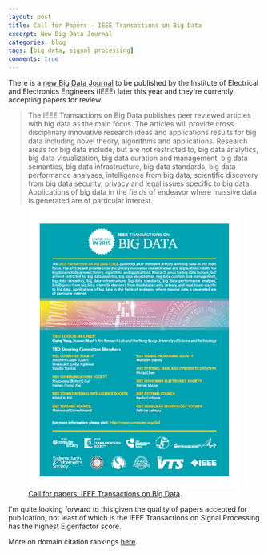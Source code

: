 ```yaml
---
layout: post
title: Call for Papers - IEEE Transactions on Big Data 
excerpt: New Big Data Journal
categories: blog
tags: [big data, signal processing]
comments: true
---
```


There is a [new Big Data Journal](https://www.ieee.org/membership-catalog/productdetail/showProductDetailPage.html?product=PER472-ELE) to be published by the Institute of Electrical and Electronics Engineers (IEEE) later this year and they're currently accepting papers for review.

> The IEEE Transactions on Big Data publishes peer reviewed articles with big data as the main focus. The articles will provide cross disciplinary innovative research ideas and applications results for big data including novel theory, algorithms and applications. Research areas for big data include, but are not restricted to, big data analytics, big data visualization, big data curation and management, big data semantics, big data infrastructure, big data standards, big data performance analyses, intelligence from big data, scientific discovery from big data security, privacy and legal issues specific to big data. Applications of big data in the fields of endeavor where massive data is generated are of particular interest.

<figure>
	<a href="http://www.computer.org/web/tbd"><img src="/images/BigDataCallForPapers.png" alt="image"></a>
	<figcaption><a href="http://www.computer.org/web/tbd" title="Call for papers: IEEE Transactions on Big Data">Call for papers: IEEE Transactions on Big Data</a>.</figcaption>
</figure>

I'm quite looking forward to this given the quality of papers accepted for publication, not least of which is the IEEE Transactions on Signal Processing has the highest Eigenfactor score.

More on domain citation rankings [here](http://www.ieee.org/publications_standards/publications/journmag/journalcitations.html).

